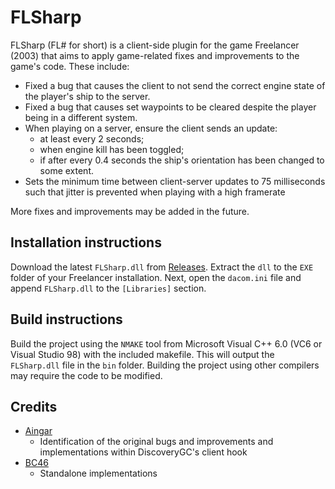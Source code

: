 # FLSharp
FLSharp (FL# for short) is a client-side plugin for the game Freelancer (2003) that aims to apply game-related fixes and improvements to the game's code.
These include:
- Fixed a bug that causes the client to not send the correct engine state of the player's ship to the server.
- Fixed a bug that causes set waypoints to be cleared despite the player being in a different system.
- When playing on a server, ensure the client sends an update:
    - at least every 2 seconds;
    - when engine kill has been toggled;
    - if after every 0.4 seconds the ship's orientation has been changed to some extent.
- Sets the minimum time between client-server updates to 75 milliseconds such that jitter is prevented when playing with a high framerate

More fixes and improvements may be added in the future.

## Installation instructions
Download the latest `FLSharp.dll` from [Releases](https://github.com/BC46/FLSharp/releases). Extract the `dll` to the `EXE` folder of your Freelancer installation. Next, open the `dacom.ini` file and append `FLSharp.dll` to the `[Libraries]` section.

## Build instructions
Build the project using the `NMAKE` tool from Microsoft Visual C++ 6.0 (VC6 or Visual Studio 98) with the included makefile.
This will output the `FLSharp.dll` file in the `bin` folder.
Building the project using other compilers may require the code to be modified.

## Credits
- [Aingar](https://github.com/Aingar)
  - Identification of the original bugs and improvements and implementations within DiscoveryGC's client hook
- [BC46](https://github.com/BC46)
  - Standalone implementations
